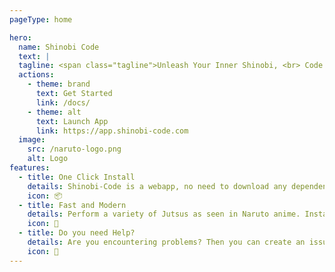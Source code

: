 ```yaml
---
pageType: home

hero:
  name: Shinobi Code
  text: |
  tagline: <span class="tagline">Unleash Your Inner Shinobi, <br> Code using Ninjutsu from Naruto!</span>
  actions:
    - theme: brand
      text: Get Started
      link: /docs/
    - theme: alt
      text: Launch App
      link: https://app.shinobi-code.com
  image:
    src: /naruto-logo.png
    alt: Logo
features:
  - title: One Click Install
    details: Shinobi-Code is a webapp, no need to download any dependencies. Zero headaches with PIP/NPM.
    icon: 📦
  - title: Fast and Modern
    details: Perform a variety of Jutsus as seen in Naruto anime. Instantly detects and is lightweight on memory.
    icon: 🚀
  - title: Do you need Help?
    details: Are you encountering problems? Then you can create an issue or discussion topic on GitHub so that others can help you.
    icon: 🤝
---
```

